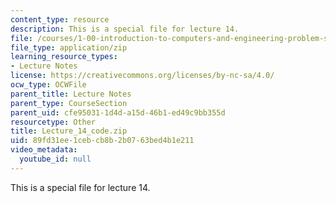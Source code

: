 ```yaml
---
content_type: resource
description: This is a special file for lecture 14.
file: /courses/1-00-introduction-to-computers-and-engineering-problem-solving-spring-2012/89fd31ee1cebcb8b2b0763bed4b1e211_Lecture_14_code.zip
file_type: application/zip
learning_resource_types:
- Lecture Notes
license: https://creativecommons.org/licenses/by-nc-sa/4.0/
ocw_type: OCWFile
parent_title: Lecture Notes
parent_type: CourseSection
parent_uid: cfe95031-1d4d-a15d-46b1-ed49c9bb355d
resourcetype: Other
title: Lecture_14_code.zip
uid: 89fd31ee-1ceb-cb8b-2b07-63bed4b1e211
video_metadata:
  youtube_id: null
---
```

This is a special file for lecture 14.